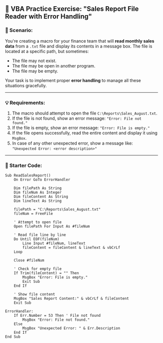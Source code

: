 ## 📝 VBA Practice Exercise: "Sales Report File Reader with Error Handling"

### 🔧 Scenario:

You're creating a macro for your finance team that will **read monthly sales data** from a `.txt` file and display its contents in a message box. The file is located at a specific path, but sometimes:

* The file may not exist.
* The file may be open in another program.
* The file may be empty.

Your task is to implement proper **error handling** to manage all these situations gracefully.

---

### 💡 Requirements:

1. The macro should attempt to open the file `C:\Reports\Sales_August.txt`.
2. If the file is not found, show an error message:
   `"Error: File not found."`
3. If the file is empty, show an error message:
   `"Error: File is empty."`
4. If the file opens successfully, read the entire content and display it using `MsgBox`.
5. In case of any other unexpected error, show a message like:
   `"Unexpected Error: <error description>"`

---

### 📌 Starter Code:

```vba
Sub ReadSalesReport()
    On Error GoTo ErrorHandler

    Dim filePath As String
    Dim fileNum As Integer
    Dim fileContent As String
    Dim lineText As String

    filePath = "C:\Reports\Sales_August.txt"
    fileNum = FreeFile

    ' Attempt to open file
    Open filePath For Input As #fileNum

    ' Read file line by line
    Do Until EOF(fileNum)
        Line Input #fileNum, lineText
        fileContent = fileContent & lineText & vbCrLf
    Loop

    Close #fileNum

    ' Check for empty file
    If Trim(fileContent) = "" Then
        MsgBox "Error: File is empty."
        Exit Sub
    End If

    ' Show file content
    MsgBox "Sales Report Content:" & vbCrLf & fileContent
    Exit Sub

ErrorHandler:
    If Err.Number = 53 Then ' File not found
        MsgBox "Error: File not found."
    Else
        MsgBox "Unexpected Error: " & Err.Description
    End If
End Sub
```
